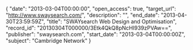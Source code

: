 {
  "date": "2013-03-04T00:00:00", 
  "open_access": true, 
  "target_url": "http://www.swaysearch.com/", 
  "description": "", 
  "end_date": "2013-04-30T23:59:59Z", 
  "title": "SWAYsearch Web Design and Optimisation", 
  "record_id": "20130304T000000/3Etk4QkQ8pNcHI939zPVAw==", 
  "publisher": "swaysearch.com", 
  "start_date": "2013-03-04T00:00:00Z", 
  "subject": "Cambridge Network"
}

